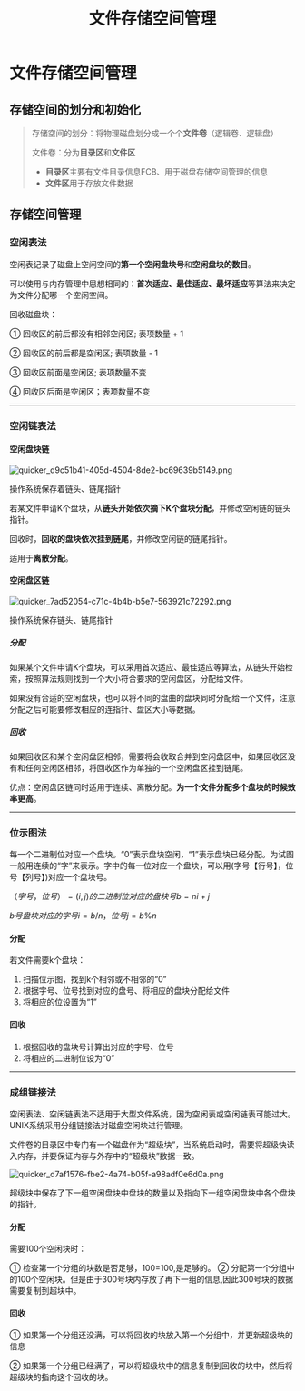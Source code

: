 ﻿---
title: '文件存储空间管理'
tags: ['操作系统','文件']
---
# 文件存储空间管理

## 存储空间的划分和初始化

>  存储空间的划分：将物理磁盘划分成一个个**文件卷**（逻辑卷、逻辑盘）
>
> 文件卷：分为**目录区**和**文件区**
>
> - **目录区**主要有文件目录信息FCB、用于磁盘存储空间管理的信息
> - **文件区**用于存放文件数据

## 存储空间管理

### 空闲表法

空闲表记录了磁盘上空闲空间的**第一个空闲盘块号**和**空闲盘块的数目**。

可以使用与内存管理中思想相同的：**首次适应、最佳适应、最坏适应**等算法来决定为文件分配哪一个空闲空间。

回收磁盘块：

① 回收区的前后都没有相邻空闲区; 表项数量 + 1

② 回收区的前后都是空闲区; 表项数量 - 1

③ 回收区前面是空闲区; 表项数量不变

④ 回收区后面是空闲区；表项数量不变

******

### 空闲链表法

#### 空闲盘块链

![quicker_d9c51b41-405d-4504-8de2-bc69639b5149.png](https://i.loli.net/2020/08/17/TGhs5X7DRbjEM8t.png)

操作系统保存着链头、链尾指针

若某文件申请K个盘块，从**链头开始依次摘下K个盘块分配**，并修改空闲链的链头指针。

回收时，**回收的盘块依次挂到链尾**，并修改空闲链的链尾指针。

适用于**离散分配**。

#### 空闲盘区链

![quicker_7ad52054-c71c-4b4b-b5e7-563921c72292.png](https://i.loli.net/2020/08/17/gxznYpVwoa9R1He.png)

操作系统保存链头、链尾指针

##### 分配

如果某个文件申请K个盘块，可以采用首次适应、最佳适应等算法，从链头开始检索，按照算法规则找到一个大小符合要求的空闲盘区，分配给文件。

如果没有合适的空闲盘块，也可以将不同的盘曲的盘块同时分配给一个文件，注意分配之后可能要修改相应的连指针、盘区大小等数据。

##### 回收

如果回收区和某个空闲盘区相邻，需要将会收取合并到空闲盘区中，如果回收区没有和任何空闲区相邻，将回收区作为单独的一个空闲盘区挂到链尾。

优点：空闲盘区链同时适用于连续、离散分配。**为一个文件分配多个盘块的时候效率更高**。

******

### 位示图法

每一个二进制位对应一个盘块。“0”表示盘块空闲，“1”表示盘块已经分配。为试图一般用连续的“字”来表示。字中的每一位对应一个盘块，可以用(字号【行号】，位号【列号】)对应一个盘块号。

$（字号，位号）=(i,j)的二进制位对应的盘块号 b = ni + j$

$b 号盘块对应的字号 i=b/n，位号j=b\%n$

#### 分配

若文件需要k个盘块：

1. 扫描位示图，找到k个相邻或不相邻的“0”
2. 根据字号、位号找到对应的盘号、将相应的盘块分配给文件
3. 将相应的位设置为“1”

#### 回收

1. 根据回收的盘块号计算出对应的字号、位号
2. 将相应的二进制位设为“0”

******

### 成组链接法

空闲表法、空闲链表法不适用于大型文件系统，因为空闲表或空闲链表可能过大。UNIX系统采用分组链接法对磁盘空闲块进行管理。

文件卷的目录区中专门有一个磁盘作为“超级块”，当系统启动时，需要将超级快读入内存，并要保证内存与外存中的“超级块”数据一致。

![quicker_d7af1576-fbe2-4a74-b05f-a98adf0e6d0a.png](https://i.loli.net/2020/08/17/jg8iDvNUGtsXml9.png)

超级块中保存了下一组空闲盘块中盘块的数量以及指向下一组空闲盘块中各个盘块的指针。

#### 分配
需要100个空闲块时：

① 检查第一个分组的块数是否足够，100=100,是足够的。
② 分配第一个分组中的100个空闲块。但是由于300号块内存放了再下一组的信息,因此300号块的数据需要复制到超块中。

#### 回收

① 如果第一个分组还没满，可以将回收的块放入第一个分组中，并更新超级块的信息

② 如果第一个分组已经满了，可以将超级块中的信息复制到回收的块中，然后将超级块的指向这个回收的块。